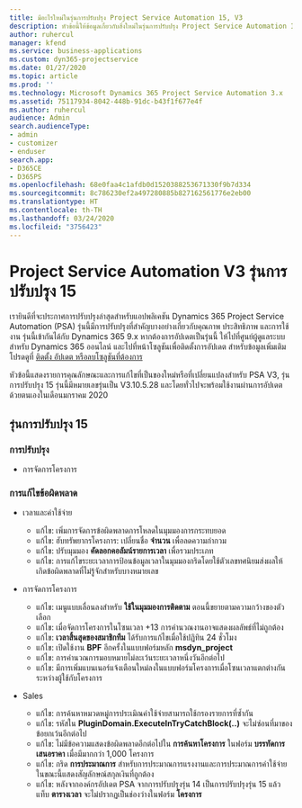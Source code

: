 ```yaml
---
title: มีอะไรใหม่ในรุ่นการปรับปรุง Project Service Automation 15, V3
description: หัวข้อนี้ให้ข้อมูลเกี่ยวกับสิ่งใหม่ในรุ่นการปรับปรุง Project Service Automation 15, V3
author: ruhercul
manager: kfend
ms.service: business-applications
ms.custom: dyn365-projectservice
ms.date: 01/27/2020
ms.topic: article
ms.prod: ''
ms.technology: Microsoft Dynamics 365 Project Service Automation 3.x
ms.assetid: 75117934-8042-448b-91dc-b43f1f677e4f
ms.author: ruhercul
audience: Admin
search.audienceType:
- admin
- customizer
- enduser
search.app:
- D365CE
- D365PS
ms.openlocfilehash: 68e0faa4c1afdb0d1520388253671330f9b7d334
ms.sourcegitcommit: 8c786230ef2a497280885b827162561776e2eb00
ms.translationtype: HT
ms.contentlocale: th-TH
ms.lasthandoff: 03/24/2020
ms.locfileid: "3756423"
---
```

# <a name="project-service-automation-v3-update-release-15"></a>Project Service Automation V3 รุ่นการปรับปรุง 15

เรายินดีที่จะประกาศการปรับปรุงล่าสุดสำหรับแอปพลิเคชัน Dynamics 365 Project Service Automation (PSA) รุ่นนี้มีการปรับปรุงที่สำคัญบางอย่างเกี่ยวกับคุณภาพ ประสิทธิภาพ และการใช้งาน รุ่นนี้เข้ากันได้กับ Dynamics 365 9.x หากต้องการอัปเดตเป็นรุ่นนี้ ให้ไปที่ศูนย์ผู้ดูแลระบบสำหรับ Dynamics 365 ออนไลน์ และไปที่หน้าโซลูชันเพื่อติดตั้งการอัปเดต สำหรับข้อมูลเพิ่มเติม โปรดดูที่ [ติดตั้ง อัปเดต หรือลบโซลูชันที่ต้องการ](https://docs.microsoft.com/power-platform/admin/install-remove-preferred-solution)

หัวข้อนี้แสดงรายการคุณลักษณะและการแก้ไขที่เป็นของใหม่หรือที่เปลี่ยนแปลงสำหรับ PSA V3, รุ่นการปรับปรุง 15 รุ่นนี้มีหมายเลขรุ่นเป็น V3.10.5.28 และโดยทั่วไปจะพร้อมใช้งานผ่านการอัปเดตด้วยตนเองในเดือนมกราคม 2020

## <a name="update-release-15"></a>รุ่นการปรับปรุง 15 

### <a name="enhancements"></a>การปรับปรุง

- การจัดการโครงการ

### <a name="bug-fixes"></a>การแก้ไขข้อผิดพลาด

- เวลาและค่าใช้จ่าย

  - แก้ไข: เพิ่มการจัดการข้อผิดพลาดการโหลดในมุมมองการกระทบยอด
  - แก้ไข: ฮับทรัพยากรโครงการ: เปลี่ยนชื่อ **จำนวน** เพื่อลดความกำกวม
  - แก้ไข: ปรับมุมมอง **คัดลอกคอลัมน์รายการเวลา** เพื่อรวมประเภท
  - แก้ไข: การแก้ไขระยะเวลาการป้อนข้อมูลเวลาในมุมมองกริดโดยใช้ตัวเลขทศนิยมส่งผลให้เกิดข้อผิดพลาดที่ไม่รู้จักสำหรับบางหมายเลข

- การจัดการโครงการ

  - แก้ไข: เมนูแบบเลื่อนลงสำหรับ **ใช้ในมุมมองการติดตาม** ตอนนี้ขยายตามความกว้างของตัวเลือก
  - แก้ไข: เมื่อจัดการโครงการในโซนเวลา +13 การคำนวณงานอาจแสดงผลลัพธ์ที่ไม่ถูกต้อง
  - แก้ไข: **เวลาสิ้นสุดของสมาชิกทีม** ได้รับการแก้ไขเมื่อใช้ปฏิทิน 24 ชั่วโมง
  - แก้ไข: เปิดใช้งาน **BPF** อีกครั้งในแบบฟอร์มหลัก **msdyn_project**
  - แก้ไข: การคำนวณการมอบหมายไม่ละเว้นระยะเวลาหนึ่งวันอีกต่อไป
  - แก้ไข: มีการเพิ่มแบนเนอร์แจ้งเตือนใหม่ลงในแบบฟอร์มโครงการเมื่อโซนเวลาแตกต่างกันระหว่างผู้ใช้กับโครงการ

- Sales

  - แก้ไข: การค้นหาหมวดหมู่การประเมิณค่าใช้จ่ายสามารถใช้กรองรายการที่ซ้ำกัน
  - แก้ไข: รหัสใน **PluginDomain.ExecuteInTryCatchBlock(..)** จะไม่ซ่อนที่มาของข้อยกเว้นอีกต่อไป
  - แก้ไข: ไม่มีข้อความแสดงข้อผิดพลาดอีกต่อไปใน **การค้นหาโครงการ** ในฟอร์ม **บรรทัดการเสนอราคา** เมื่อมีมากกว่า 1,000 โครงการ
  - แก้ไข: กริด **การประมาณการ** สำหรับการประมาณการแรงงานและการประมาณการค่าใช้จ่ายในขณะนี้แสดงสัญลักษณ์สกุลเงินที่ถูกต้อง
  - แก้ไข: หลังจากองค์กรอัปเดต PSA จากการปรับปรุงรุ่น 14 เป็นการปรับปรุงรุ่น 15 แล้ว แท็บ **ตารางเวลา** จะไม่ปรากฏเป็นช่องว่างในฟอร์ม **โครงการ**
